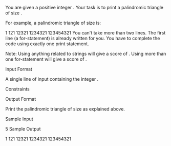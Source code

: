 You are given a positive integer .
Your task is to print a palindromic triangle of size .

For example, a palindromic triangle of size  is:

1
121
12321
1234321
123454321
You can't take more than two lines. The first line (a for-statement) is already written for you.
You have to complete the code using exactly one print statement.

Note:
Using anything related to strings will give a score of .
Using more than one for-statement will give a score of .

Input Format

A single line of input containing the integer .

Constraints

Output Format

Print the palindromic triangle of size  as explained above.

Sample Input

5
Sample Output

1
121
12321
1234321
123454321